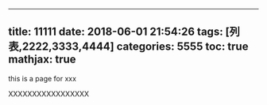 
---
title: 11111
date: 2018-06-01 21:54:26
tags: [列表,2222,3333,4444]
categories: 5555
toc: true
mathjax: true
---

this is a page for xxx

<!-- more -->

XXXXXXXXXXXXXXXXX